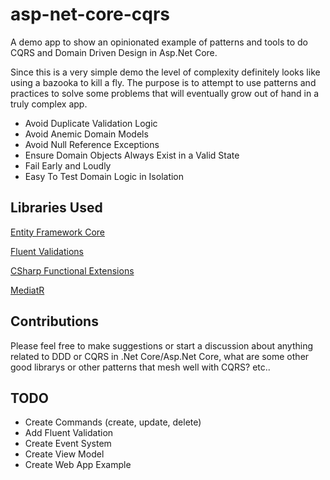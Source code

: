 # asp-net-core-cqrs

A demo app to show an opinionated example of patterns and tools to do CQRS and Domain Driven Design in Asp.Net Core.

Since this is a very simple demo the level of complexity definitely looks like using a bazooka to kill a fly. The purpose is to attempt to use patterns and practices to solve some problems that will eventually grow out of hand in a truly complex app.

- Avoid Duplicate Validation Logic
- Avoid Anemic Domain Models
- Avoid Null Reference Exceptions
- Ensure Domain Objects Always Exist in a Valid State
- Fail Early and Loudly
- Easy To Test Domain Logic in Isolation

## Libraries Used

[Entity Framework Core](https://github.com/aspnet/EntityFrameworkCore)

[Fluent Validations](https://github.com/JeremySkinner/FluentValidation)

[CSharp Functional Extensions](https://github.com/vkhorikov/CSharpFunctionalExtensions)

[MediatR](https://github.com/jbogard/MediatR)

## Contributions

Please feel free to make suggestions or start a discussion about anything related to DDD or CQRS in .Net Core/Asp.Net Core, what are some other good librarys or other patterns that mesh well with CQRS? etc..

## TODO

- Create Commands (create, update, delete)
- Add Fluent Validation
- Create Event System
- Create View Model
- Create Web App Example
